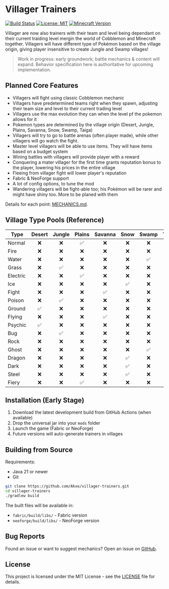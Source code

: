 # Villager Trainers

[![Build Status](https://github.com/Akxe/villager-trainers/actions/workflows/build.yml/badge.svg)](https://github.com/Akxe/villager-trainers/actions/workflows/build.yml)
[![License: MIT](https://img.shields.io/badge/License-MIT-yellow.svg)](https://opensource.org/licenses/MIT)
[![Minecraft Version](https://img.shields.io/badge/Minecraft-1.21.1-green.svg)](https://minecraft.net)

Villager are now also trainers with their team and level being dependant on their current traiding level mergin the world of Cobblemon and Minecraft together. Villagers will have different type of Pokémon based on the village origin, giving player insensitive to create Jungle and Swamp villages!

> Work in progress: early groundwork; battle mechanics & content will expand. Behavior specification here is authoritative for upcoming implementation.

## Planned Core Features

- Villagers will fight using classic Cobblemon mechanic
- Villagers have predetermined teams right when they spawn, adjusting their team size and level to their current trading level
- Villagers use the max evolution they can when the level pf the pokemon allows for it
- Pokemon types are determined by the village origin (Desert, Jungle, Plains, Savanna, Snow, Swamp, Taiga)
- Villagers will try to go to battle arenas (often player made), while other villagers will go watch the fight.
- Master level villagers will be able to use items. They will have items based on a budget system
- Wining battles with villagers will provide player with a reward
- Conquering a mater villager for the first time grants reputation bonus to the player, lowering his prices in the entire village
- Fleeing from villager fight will lower player's reputation
- Fabric & NeoForge support
- A lot of config options, to tune the mod
- Wandering villagers will be fight-able too; his Pokémon will be rarer and might have shiny too. More to be planed with them

Details for each point: [MECHANICS.md](MECHANICS.md).


## Village Type Pools (Reference)

| Type    | Desert | Jungle | Plains | Savanna | Snow | Swamp | Taiga |
|---------|:------:|:------:|:------:|:-------:|:----:|:-----:|:-----:|
| Normal  | ❌ | ❌ | ✅ | ❌ | ❌ | ❌ | ❌ |
| Fire    | ❌ | ❌ | ❌ | ❌ | ❌ | ❌ | ✅ |
| Water   | ❌ | ❌ | ❌ | ❌ | ❌ | ✅ | ❌ |
| Grass   | ❌ | ✅ | ❌ | ❌ | ❌ | ❌ | ❌ |
| Electric| ❌ | ❌ | ✅ | ❌ | ❌ | ❌ | ❌ |
| Ice     | ❌ | ❌ | ❌ | ❌ | ✅ | ❌ | ❌ |
| Fight   | ❌ | ❌ | ❌ | ✅ | ❌ | ❌ | ❌ |
| Poison  | ❌ | ✅ | ❌ | ❌ | ❌ | ❌ | ❌ |
| Ground  | ✅ | ❌ | ❌ | ❌ | ❌ | ❌ | ❌ |
| Flying  | ❌ | ❌ | ❌ | ✅ | ❌ | ❌ | ❌ |
| Psychic | ✅ | ❌ | ❌ | ❌ | ❌ | ❌ | ❌ |
| Bug     | ❌ | ✅ | ❌ | ❌ | ❌ | ❌ | ❌ |
| Rock    | ❌ | ❌ | ❌ | ❌ | ❌ | ❌ | ✅ |
| Ghost   | ❌ | ❌ | ❌ | ❌ | ❌ | ✅ | ❌ |
| Dragon  | ❌ | ❌ | ❌ | ❌ | ✅ | ❌ | ✅ |
| Dark    | ❌ | ❌ | ❌ | ❌ | ✅ | ❌ | ❌ |
| Steel   | ❌ | ❌ | ❌ | ❌ | ✅ | ❌ | ❌ |
| Fiery   | ❌ | ❌ | ✅ | ❌ | ❌ | ❌ | ❌ |

## Installation (Early Stage)

1. Download the latest development build from GitHub Actions (when available)
2. Drop the universal jar into your `mods` folder
3. Launch the game (Fabric or NeoForge)
4. Future versions will auto-generate trainers in villages

## Building from Source

Requirements:
- Java 21 or newer
- Git

```bash
git clone https://github.com/Akxe/villager-trainers.git
cd villager-trainers
./gradlew build
```

The built files will be available in:
- `fabric/build/libs/` - Fabric version
- `neoforge/build/libs/` - NeoForge version

## Bug Reports

Found an issue or want to suggest mechanics? Open an issue on [GitHub](https://github.com/Akxe/villager-trainers/issues).

## License

This project is licensed under the MIT License - see the [LICENSE](LICENSE) file for details.
